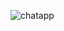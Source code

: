 ![chatapp](https://github.com/emmad241/chat-app-client/assets/86888902/4c7bb69f-f8d2-4055-b09e-fadf4af7d9d8)

